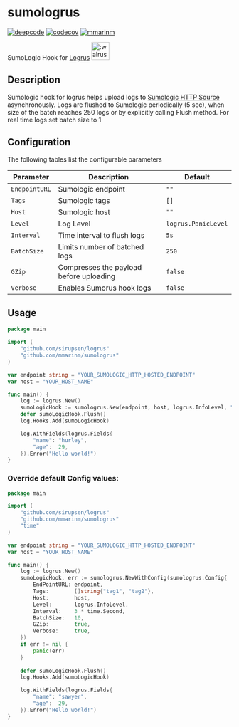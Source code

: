 # sumologrus
[![deepcode](https://www.deepcode.ai/api/gh/badge?key=eyJhbGciOiJIUzI1NiIsInR5cCI6IkpXVCJ9.eyJwbGF0Zm9ybTEiOiJnaCIsIm93bmVyMSI6Im1tYXJpbm0iLCJyZXBvMSI6InN1bW9sb2dydXMiLCJpbmNsdWRlTGludCI6ZmFsc2UsImF1dGhvcklkIjoyMjg0NiwiaWF0IjoxNjAwNjUwOTIyfQ.mkL4nI8anw9ebEVB6yeAfW4uIt_BqkX7sgpC6rgO7UQ)](https://www.deepcode.ai/app/gh/mmarinm/sumologrus/_/dashboard?utm_content=gh%2Fmmarinm%2Fsumologrus) [![codecov](https://codecov.io/gh/mmarinm/sumologrus/branch/master/graph/badge.svg)](https://codecov.io/gh/mmarinm/sumologrus) [![mmarinm](https://circleci.com/gh/mmarinm/sumologrus.svg?style=shield)](https://app.circleci.com/pipelines/gh/mmarinm/sumologrus)

SumoLogic Hook for [Logrus](https://github.com/sirupsen/logrus) <img src="http://i.imgur.com/hTeVwmJ.png" width="40" height="40" alt=":walrus:" class="emoji" title=":walrus:"/>

## Description
Sumologic hook for logrus helps upload logs to [Sumologic HTTP Source](https://help.sumologic.com/03Send-Data/Sources/02Sources-for-Hosted-Collectors/HTTP-Source/Upload-Data-to-an-HTTP-Source) asynchronously. Logs are flushed to Sumologic periodically (5 sec), when size of the batch reaches 250 logs or by explicitly calling Flush method.
For real time logs set batch size to 1


## Configuration

The following tables list the configurable parameters 

| Parameter | Description | Default |
| ----- | ----------- | ------ |
|`EndpointURL`|Sumologic endpoint|`""`|
|`Tags`|Sumologic tags|`[]`|
|`Host`|Sumologic host|`""`|
|`Level`|Log Level|`logrus.PanicLevel`|
|`Interval`|Time interval to flush logs |`5s`|
|`BatchSize`|Limits number of batched logs|`250`|
|`GZip`|Compresses the payload before uploading|`false`|
|`Verbose`|Enables Sumorus hook logs|`false`|


## Usage

```go
package main

import (
	"github.com/sirupsen/logrus"
	"github.com/mmarinm/sumologrus"
)

var endpoint string = "YOUR_SUMOLOGIC_HTTP_HOSTED_ENDPOINT"
var host = "YOUR_HOST_NAME"

func main() {
	log := logrus.New()
	sumoLogicHook := sumologrus.New(endpoint, host, logrus.InfoLevel, "tag1", "tag2")
	defer sumoLogicHook.Flush()
	log.Hooks.Add(sumoLogicHook)

	log.WithFields(logrus.Fields{
		"name": "hurley",
		"age":  29,
	}).Error("Hello world!")
}
```


### Override default Config values: 

```go
package main

import (
	"github.com/sirupsen/logrus"
	"github.com/mmarinm/sumologrus"
	"time"
)

var endpoint string = "YOUR_SUMOLOGIC_HTTP_HOSTED_ENDPOINT"
var host = "YOUR_HOST_NAME"

func main() {
	log := logrus.New()
	sumoLogicHook, err := sumologrus.NewWithConfig(sumologrus.Config{
		EndPointURL: endpoint, 
		Tags:        []string{"tag1", "tag2"},
		Host:        host, 
		Level:       logrus.InfoLevel, 
		Interval:    3 * time.Second,
		BatchSize:   10,
		GZip:        true,
		Verbose:     true,
	})
	if err != nil {
		panic(err)
	}
	
	defer sumoLogicHook.Flush()
	log.Hooks.Add(sumoLogicHook)

	log.WithFields(logrus.Fields{
		"name": "sawyer",
		"age":  29,
	}).Error("Hello world!")
}
```

